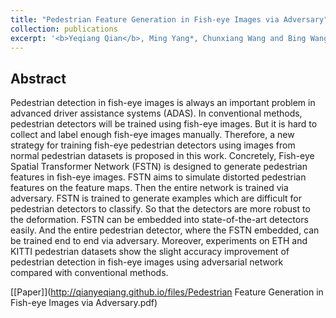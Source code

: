 ```yaml
---
title: "Pedestrian Feature Generation in Fish-eye Images via Adversary"
collection: publications
excerpt: '<b>Yeqiang Qian</b>, Ming Yang*, Chunxiang Wang and Bing Wang. <i>International Conference on Robotics and Automation</i>. <b>ICRA 2018</b>.'
---
```


## Abstract
Pedestrian detection in fish-eye images is always an important problem in advanced driver assistance systems (ADAS). In conventional methods, pedestrian detectors will be trained using fish-eye images. But it is hard to collect and label enough fish-eye images manually. Therefore, a new strategy for training fish-eye pedestrian detectors using images from normal pedestrian datasets is proposed in this work. Concretely, Fish-eye Spatial Transformer Network (FSTN) is designed to generate pedestrian features in fish-eye images. FSTN aims to simulate distorted pedestrian features on the feature maps. Then the entire network is trained via adversary. FSTN is trained to generate examples which are difficult for pedestrian detectors to classify. So that the detectors are more robust to the deformation. FSTN can be embedded into state-of-the-art detectors easily. And the entire pedestrian detector, where the FSTN embedded, can be trained end to end via adversary. Moreover, experiments on ETH and KITTI pedestrian datasets show the slight accuracy improvement of pedestrian detection in fish-eye images using adversarial network compared with conventional methods.

[[Paper]](http://qianyeqiang.github.io/files/Pedestrian Feature Generation in Fish-eye Images via Adversary.pdf)
